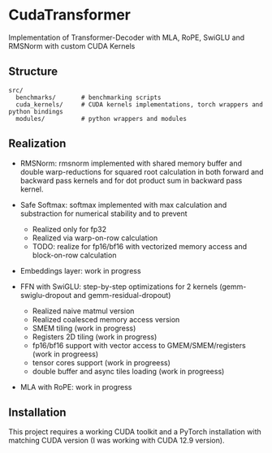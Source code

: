 # CudaTransformer

Implementation of Transformer-Decoder with MLA, RoPE, SwiGLU and RMSNorm with custom CUDA Kernels

## Structure 
```
src/
  benchmarks/       # benchmarking scripts
  cuda_kernels/     # CUDA kernels implementations, torch wrappers and python bindings
  modules/          # python wrappers and modules
```

## Realization

- RMSNorm: rmsnorm implemented with shared memory buffer and double warp-reductions for squared root calculation in both forward and backward pass kernels and for dot product sum in backward pass kernel.
- Safe Softmax: softmax implemented with max calculation and substraction for numerical stability and to prevent
  - Realized only for fp32
  - Realized via warp-on-row calculation
  - TODO: realize for fp16/bf16 with vectorized memory access and block-on-row calculation  
- Embeddings layer: work in progress
- FFN with SwiGLU: step-by-step optimizations for 2 kernels (gemm-swiglu-dropout and gemm-residual-dropout)
  - Realized naive matmul version
  - Realized coalesced memory access version
  - SMEM tiling (work in progress)
  - Registers 2D tiling (work in progress)
  - fp16/bf16 support with vector access to GMEM/SMEM/registers (work in progreess)
  - tensor cores support (work in progreess)
  - double buffer and async tiles loading (work in progreess)

- MLA with RoPE: work in progress


## Installation

This project requires a working CUDA toolkit and a PyTorch installation with matching CUDA version (I was working with CUDA 12.9 version).
